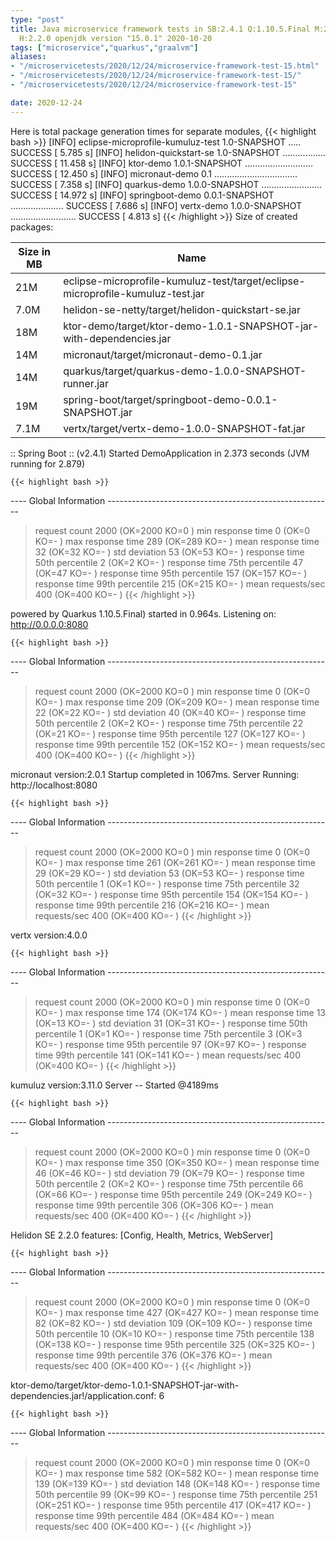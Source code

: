 ```yaml
---
type: "post"
title: Java microservice framework tests in SB:2.4.1 Q:1.10.5.Final M:2.2.2 V:4.0.0
  H:2.2.0 openjdk version "15.0.1" 2020-10-20
tags: ["microservice","quarkus","graalvm"]
aliases:
- "/microservicetests/2020/12/24/microservice-framework-test-15.html"
- "/microservicetests/2020/12/24/microservice-framework-test-15/"
- "/microservicetests/2020/12/24/microservice-framework-test-15"

date: 2020-12-24
---
```

 
Here is total package generation times for separate modules,
{{< highlight bash >}}
[INFO] eclipse-microprofile-kumuluz-test 1.0-SNAPSHOT ..... SUCCESS [  5.785 s]
[INFO] helidon-quickstart-se 1.0-SNAPSHOT ................. SUCCESS [ 11.458 s]
[INFO] ktor-demo 1.0.1-SNAPSHOT ........................... SUCCESS [ 12.450 s]
[INFO] micronaut-demo 0.1 ................................. SUCCESS [  7.358 s]
[INFO] quarkus-demo 1.0.0-SNAPSHOT ........................ SUCCESS [ 14.972 s]
[INFO] springboot-demo 0.0.1-SNAPSHOT ..................... SUCCESS [  7.686 s]
[INFO] vertx-demo 1.0.0-SNAPSHOT .......................... SUCCESS [  4.813 s]
{{< /highlight >}}
Size of created packages:

| Size in MB |  Name |
|------------|-------|
| 21M | eclipse-microprofile-kumuluz-test/target/eclipse-microprofile-kumuluz-test.jar |
| 7.0M | helidon-se-netty/target/helidon-quickstart-se.jar |
| 18M | ktor-demo/target/ktor-demo-1.0.1-SNAPSHOT-jar-with-dependencies.jar |
| 14M | micronaut/target/micronaut-demo-0.1.jar |
| 14M | quarkus/target/quarkus-demo-1.0.0-SNAPSHOT-runner.jar |
| 19M | spring-boot/target/springboot-demo-0.0.1-SNAPSHOT.jar |
| 7.1M | vertx/target/vertx-demo-1.0.0-SNAPSHOT-fat.jar |


:: Spring Boot :: (v2.4.1) Started DemoApplication in 2.373 seconds (JVM running for 2.879)

    {{< highlight bash >}}
---- Global Information --------------------------------------------------------
> request count                                       2000 (OK=2000   KO=0     )
> min response time                                      0 (OK=0      KO=-     )
> max response time                                    289 (OK=289    KO=-     )
> mean response time                                    32 (OK=32     KO=-     )
> std deviation                                         53 (OK=53     KO=-     )
> response time 50th percentile                          2 (OK=2      KO=-     )
> response time 75th percentile                         47 (OK=47     KO=-     )
> response time 95th percentile                        157 (OK=157    KO=-     )
> response time 99th percentile                        215 (OK=215    KO=-     )
> mean requests/sec                                    400 (OK=400    KO=-     )
{{< /highlight >}}

powered by Quarkus 1.10.5.Final) started in 0.964s. Listening on: http://0.0.0.0:8080

    {{< highlight bash >}}
---- Global Information --------------------------------------------------------
> request count                                       2000 (OK=2000   KO=0     )
> min response time                                      0 (OK=0      KO=-     )
> max response time                                    209 (OK=209    KO=-     )
> mean response time                                    22 (OK=22     KO=-     )
> std deviation                                         40 (OK=40     KO=-     )
> response time 50th percentile                          2 (OK=2      KO=-     )
> response time 75th percentile                         22 (OK=21     KO=-     )
> response time 95th percentile                        127 (OK=127    KO=-     )
> response time 99th percentile                        152 (OK=152    KO=-     )
> mean requests/sec                                    400 (OK=400    KO=-     )
{{< /highlight >}}

micronaut version:2.0.1 Startup completed in 1067ms. Server Running: http://localhost:8080

    {{< highlight bash >}}
---- Global Information --------------------------------------------------------
> request count                                       2000 (OK=2000   KO=0     )
> min response time                                      0 (OK=0      KO=-     )
> max response time                                    261 (OK=261    KO=-     )
> mean response time                                    29 (OK=29     KO=-     )
> std deviation                                         53 (OK=53     KO=-     )
> response time 50th percentile                          1 (OK=1      KO=-     )
> response time 75th percentile                         32 (OK=32     KO=-     )
> response time 95th percentile                        154 (OK=154    KO=-     )
> response time 99th percentile                        216 (OK=216    KO=-     )
> mean requests/sec                                    400 (OK=400    KO=-     )
{{< /highlight >}}

vertx version:4.0.0

    {{< highlight bash >}}
---- Global Information --------------------------------------------------------
> request count                                       2000 (OK=2000   KO=0     )
> min response time                                      0 (OK=0      KO=-     )
> max response time                                    174 (OK=174    KO=-     )
> mean response time                                    13 (OK=13     KO=-     )
> std deviation                                         31 (OK=31     KO=-     )
> response time 50th percentile                          1 (OK=1      KO=-     )
> response time 75th percentile                          3 (OK=3      KO=-     )
> response time 95th percentile                         97 (OK=97     KO=-     )
> response time 99th percentile                        141 (OK=141    KO=-     )
> mean requests/sec                                    400 (OK=400    KO=-     )
{{< /highlight >}}

kumuluz version:3.11.0 Server -- Started @4189ms

    {{< highlight bash >}}
---- Global Information --------------------------------------------------------
> request count                                       2000 (OK=2000   KO=0     )
> min response time                                      0 (OK=0      KO=-     )
> max response time                                    350 (OK=350    KO=-     )
> mean response time                                    46 (OK=46     KO=-     )
> std deviation                                         79 (OK=79     KO=-     )
> response time 50th percentile                          2 (OK=2      KO=-     )
> response time 75th percentile                         66 (OK=66     KO=-     )
> response time 95th percentile                        249 (OK=249    KO=-     )
> response time 99th percentile                        306 (OK=306    KO=-     )
> mean requests/sec                                    400 (OK=400    KO=-     )
{{< /highlight >}}

Helidon SE 2.2.0 features: [Config, Health, Metrics, WebServer]

    {{< highlight bash >}}
---- Global Information --------------------------------------------------------
> request count                                       2000 (OK=2000   KO=0     )
> min response time                                      0 (OK=0      KO=-     )
> max response time                                    427 (OK=427    KO=-     )
> mean response time                                    82 (OK=82     KO=-     )
> std deviation                                        109 (OK=109    KO=-     )
> response time 50th percentile                         10 (OK=10     KO=-     )
> response time 75th percentile                        138 (OK=138    KO=-     )
> response time 95th percentile                        325 (OK=325    KO=-     )
> response time 99th percentile                        376 (OK=376    KO=-     )
> mean requests/sec                                    400 (OK=400    KO=-     )
{{< /highlight >}}

ktor-demo/target/ktor-demo-1.0.1-SNAPSHOT-jar-with-dependencies.jar!/application.conf: 6

    {{< highlight bash >}}
---- Global Information --------------------------------------------------------
> request count                                       2000 (OK=2000   KO=0     )
> min response time                                      0 (OK=0      KO=-     )
> max response time                                    582 (OK=582    KO=-     )
> mean response time                                   139 (OK=139    KO=-     )
> std deviation                                        148 (OK=148    KO=-     )
> response time 50th percentile                         99 (OK=99     KO=-     )
> response time 75th percentile                        251 (OK=251    KO=-     )
> response time 95th percentile                        417 (OK=417    KO=-     )
> response time 99th percentile                        484 (OK=484    KO=-     )
> mean requests/sec                                    400 (OK=400    KO=-     )
{{< /highlight >}}
